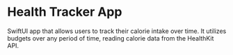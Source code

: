 # Health Tracker App

SwiftUI app that allows users to track their calorie intake over time.
It utilizes budgets over any period of time, reading calorie data from the
HealthKit API.
